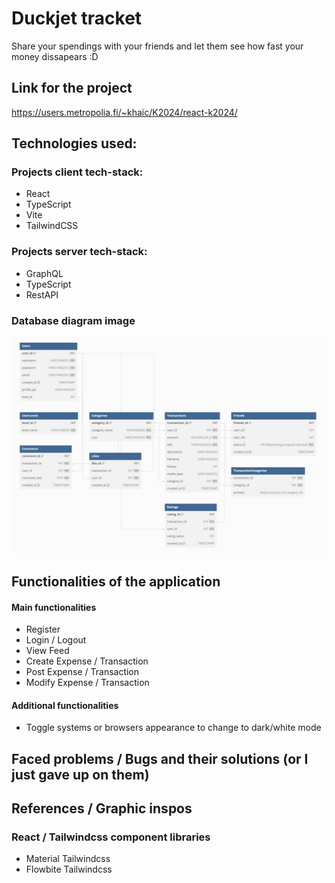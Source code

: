 # Duckjet tracket
Share your spendings with your friends and let them see how fast your money dissapears :D

## Link for the project
<https://users.metropolia.fi/~khaic/K2024/react-k2024/>


## Technologies used:
### Projects client tech-stack: 
- React
- TypeScript 
- Vite
- TailwindCSS

### Projects server tech-stack:
- GraphQL
- TypeScript
- RestAPI

### Database diagram image
![DBdiagram](img/FinanceTrackAppDB.jpeg)

## Functionalities of the application
#### Main functionalities
- Register
- Login / Logout
- View Feed
- Create Expense / Transaction
- Post Expense / Transaction
- Modify Expense / Transaction


#### Additional functionalities

- Toggle systems or browsers appearance to change to dark/white mode

## Faced problems / Bugs and their solutions (or I just gave up on them) 



## References / Graphic inspos
### React / Tailwindcss component libraries
- Material Tailwindcss
- Flowbite Tailwindcss 